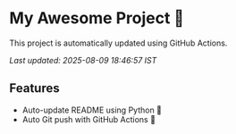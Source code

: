 # My Awesome Project 🚀

This project is automatically updated using GitHub Actions.

_Last updated: 2025-08-09 18:46:57 IST_

## Features
- Auto-update README using Python 🐍
- Auto Git push with GitHub Actions 🤖
